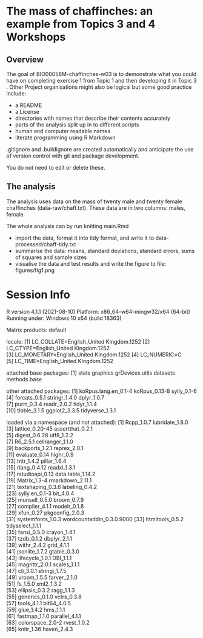 
# The mass of chaffinches: an example from Topics 3 and 4 Workshops

<!-- badges: start -->
<!-- badges: end -->

## Overview
The goal of BIO00058M-chaffinches-w03 is to demonstrate what you could have on completing exercise 1 from Topic 1 and then developing it in Topic 3 .
Other Project organisations might also be logical but some good practice include:

-  a README
-  a License
-  directories with names that describe their contents accurately
-  parts of the analysis split up in to different scripts
-  human and computer readable names
-  literate programming using R Markdown

.gitignore and .buildignore are created automatically and anticipate the use of version control with git and package development.

You do not need to edit or delete these.

## The analysis
The analysis uses data on the mass of twenty male and twenty female chaffinches (data-raw/chaff.txt).
These data are in two columns: males, female.

The whole analysis can by run knitting main.Rmd

-  import the data, format it into tidy format, and write it to data-processed/chaff-tidy.txt
-  summarise the data: means, standard deviations, standard errors, sums of squares and sample sizes
-  visualise the data and test results and write the figure to file: figures/fig1.png


# Session Info
R version 4.1.1 (2021-08-10)
Platform: x86_64-w64-mingw32/x64 (64-bit)
Running under: Windows 10 x64 (build 18363)

Matrix products: default

locale:
[1] LC_COLLATE=English_United Kingdom.1252 
[2] LC_CTYPE=English_United Kingdom.1252   
[3] LC_MONETARY=English_United Kingdom.1252
[4] LC_NUMERIC=C                           
[5] LC_TIME=English_United Kingdom.1252    

attached base packages:
[1] stats     graphics  grDevices utils     datasets  methods   base     

other attached packages:
 [1] koRpus.lang.en_0.1-4 koRpus_0.13-8        sylly_0.1-6         
 [4] forcats_0.5.1        stringr_1.4.0        dplyr_1.0.7         
 [7] purrr_0.3.4          readr_2.0.2          tidyr_1.1.4         
[10] tibble_3.1.5         ggplot2_3.3.5        tidyverse_1.3.1     

loaded via a namespace (and not attached):
 [1] Rcpp_1.0.7                lubridate_1.8.0          
 [3] lattice_0.20-45           assertthat_0.2.1         
 [5] digest_0.6.28             utf8_1.2.2               
 [7] R6_2.5.1                  cellranger_1.1.0         
 [9] backports_1.2.1           reprex_2.0.1             
[11] evaluate_0.14             highr_0.9                
[13] httr_1.4.2                pillar_1.6.4             
[15] rlang_0.4.12              readxl_1.3.1             
[17] rstudioapi_0.13           data.table_1.14.2        
[19] Matrix_1.3-4              rmarkdown_2.11.1         
[21] textshaping_0.3.6         labeling_0.4.2           
[23] sylly.en_0.1-3            bit_4.0.4                
[25] munsell_0.5.0             broom_0.7.9              
[27] compiler_4.1.1            modelr_0.1.8             
[29] xfun_0.27                 pkgconfig_2.0.3          
[31] systemfonts_1.0.3         wordcountaddin_0.3.0.9000
[33] htmltools_0.5.2           tidyselect_1.1.1         
[35] fansi_0.5.0               crayon_1.4.1             
[37] tzdb_0.1.2                dbplyr_2.1.1             
[39] withr_2.4.2               grid_4.1.1               
[41] jsonlite_1.7.2            gtable_0.3.0             
[43] lifecycle_1.0.1           DBI_1.1.1                
[45] magrittr_2.0.1            scales_1.1.1             
[47] cli_3.0.1                 stringi_1.7.5            
[49] vroom_1.5.5               farver_2.1.0             
[51] fs_1.5.0                  xml2_1.3.2               
[53] ellipsis_0.3.2            ragg_1.1.3               
[55] generics_0.1.0            vctrs_0.3.8              
[57] tools_4.1.1               bit64_4.0.5              
[59] glue_1.4.2                hms_1.1.1                
[61] fastmap_1.1.0             parallel_4.1.1           
[63] colorspace_2.0-2          rvest_1.0.2              
[65] knitr_1.36                haven_2.4.3    
